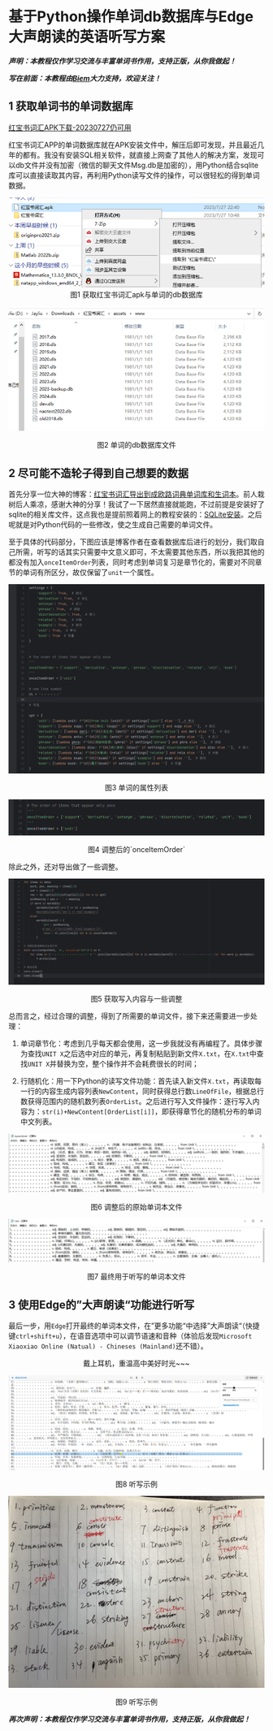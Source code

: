 # 基于Python操作单词db数据库与Edge大声朗读的英语听写方案



***声明：本教程仅作学习交流与丰富单词书作用，支持正版，从你我做起！***



***写在前面：本教程由[Biem](https://www.cnblogs.com/biem/)大力支持，欢迎关注！***



## 1 获取单词书的单词数据库

[红宝书词汇APK下载-20230727仍可用](https://sj.qq.com/appdetail/com.hongbaoshuapp)

红宝书词汇APP的单词数据库就在APK安装文件中，解压后即可发现，并且最近几年的都有。我没有安装SQL相关软件，就直接上网查了其他人的解决方案，发现可以db文件并没有加密（微信的聊天文件Msg.db是加密的），用Python结合sqlite库可以直接读取其内容，再利用Python读写文件的操作，可以很轻松的得到单词数据。

<img src=".\assets\image-20230727224139010.png" alt="image-20230727224139010"  />

<center>
图1 获取红宝书词汇apk与单词的db数据库    
</center>

![image-20230727224325253](.\assets\image-20230727224325253.png)

<center>
图2 单词的db数据库文件 
</center>



## 2 尽可能不造轮子得到自己想要的数据

首先分享一位大神的博客：[红宝书词汇导出到成欧路词典单词库和生词本](https://www.cnblogs.com/biem/p/16101097.html)。前人栽树后人乘凉，感谢大神的分享！我试了一下居然直接就能跑，不过前提是安装好了sqlite的相关库文件，这点我也是提前照着网上的教程安装的：[SQLite安装](https://www.runoob.com/sqlite/sqlite-installation.html)。之后呢就是对Python代码的一些修改，使之生成自己需要的单词文件。

至于具体的代码部分，下图应该是博客作者在查看数据库后进行的划分，我们取自己所需，听写的话其实只需要中文意义即可，不太需要其他东西，所以我把其他的都没有加入`onceItemOrder`列表，同时考虑到单词复习是章节化的，需要对不同章节的单词有所区分，故仅保留了`unit`一个属性。

![image-20230727230551864](.\assets\image-20230727230551864.png)

<center>
图3 单词的属性列表    
</center>

![image-20230727230822332](.\assets\image-20230727230822332.png)

<center>
图4 调整后的`onceItemOrder`    
</center>

除此之外，还对导出做了一些调整。

![image-20230727231208577](.\assets\image-20230727231208577.png)

<center>
图5 获取写入内容与一些调整 
</center>

总而言之，经过合理的调整，得到了所需要的单词文件，接下来还需要进一步处理：

1. 单词章节化：考虑到几乎每天都会使用，这一步我就没有再编程了。具体步骤为查找`UNIT X`之后选中对应的单元，再复制粘贴到新文件`X.txt`，在`X.txt`中查找`UNIT X`并替换为空，整个操作并不会耗费很长的时间；

2. 行随机化：用一下Python的读写文件功能：首先读入新文件`X.txt`，再读取每一行的内容生成内容列表`NewContent`，同时获得总行数`LineOfFile`，根据总行数获得范围内的随机数列表`OrderList`。之后进行写入文件操作：逐行写入内容为：`str(i)+NewContent[OrderList[i]]`，即获得章节化的随机分布的单词中文列表。

![image-20230727231441126](.\assets\image-20230727231441126.png)

<center>
图6 调整后的原始单词本文件
</center>

![image-20230727232446888](.\assets\image-20230727232446888.png)

<center>
图7 最终用于听写的单词本文件
</center>



## 3 使用Edge的”大声朗读“功能进行听写

最后一步，用`Edge`打开最终的单词本文件，在”更多功能“中选择”大声朗读“（快捷键`ctrl+shift+u`），在语音选项中可以调节语速和音种（体验后发现`Microsoft Xiaoxiao Online (Natual) - Chineses (Mainland)`还不错）。

<center>
    戴上耳机，重温高中美好时光~~~
</center>

![image-20230727232954952](.\assets\image-20230727232954952.png)

<center>
图8 听写示例
</center>

![IMG_4006](.\assets\IMG_4006.jpg)

<center>
图9 听写示例
</center>


***再次声明：本教程仅作学习交流与丰富单词书作用，支持正版，从你我做起！***

